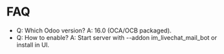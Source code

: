 # FAQ

- Q: Which Odoo version? A: 16.0 (OCA/OCB packaged).
- Q: How to enable? A: Start server with --addon im_livechat_mail_bot or install in UI.
